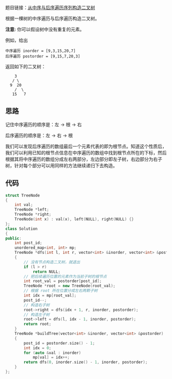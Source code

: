 题目链接：[从中序与后序遍历序列构造二叉树](https://leetcode-cn.com/problems/construct-binary-tree-from-inorder-and-postorder-traversal/)

根据一棵树的中序遍历与后序遍历构造二叉树。

**注意:**
你可以假设树中没有重复的元素。

例如，给出

```
中序遍历 inorder = [9,3,15,20,7]
后序遍历 postorder = [9,15,7,20,3]
```

返回如下的二叉树：

```
    3
   / \
  9  20
    /  \
   15   7
```

## 思路

记住中序遍历的顺序是：左 -> 根 -> 右

后序遍历的顺序是：左 -> 右 -> 根

我们可以发现后序遍历的数组最后一个元素代表的即为根节点。知道这个性质后，我们可以利用已知的根节点信息在中序遍历的数组中找到根节点所在的下标，然后根据其将中序遍历的数组分成左右两部分，左边部分即左子树，右边部分为右子树，针对每个部分可以用同样的方法继续递归下去构造。

## 代码

```cpp
struct TreeNode
{
    int val;
    TreeNode *left;
    TreeNode *right;
    TreeNode(int x) : val(x), left(NULL), right(NULL) {}
};
class Solution
{
public:
    int post_id;
    unordered_map<int, int> mp;
    TreeNode *dfs(int l, int r, vector<int> &inorder, vector<int> &postorder)
    {
        // 没有节点构造二叉树，就退出
        if (l > r)
            return NULL;
        // 把后续遍历位置的元素作为当前子树的根节点
        int root_val = postorder[post_id];
        TreeNode *root = new TreeNode(root_val);
        // 根据 root 所在位置分成左右两颗子树
        int idx = mp[root_val];
        post_id--;
        // 构造右子树
        root->right = dfs(idx + 1, r, inorder, postorder);
        // 构造左子树
        root->left = dfs(l, idx - 1, inorder, postorder);
        return root;
    }
    TreeNode *buildTree(vector<int> &inorder, vector<int> &postorder)
    {
        post_id = postorder.size() - 1;
        int idx = 0;
        for (auto &val : inorder)
            mp[val] = idx++;
        return dfs(0, inorder.size() - 1, inorder, postorder);
    }
};
```

